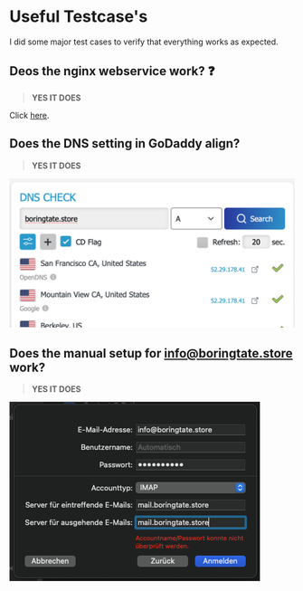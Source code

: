 # Useful Testcase's 
I did some major test cases to verify that everything works as expected.

## Deos the nginx webservice work? :question:

>**YES IT DOES**

Click [here](https://boringtate.store).

## Does the DNS setting in GoDaddy align?

>**YES IT DOES**

<img src='/img/dns_check.png' alt="ec2_name"></img>


## Does the manual setup for info@boringtate.store work?

>**YES IT DOES**

<img src='/img/mail_setup.png' alt="ec2_name"></img>